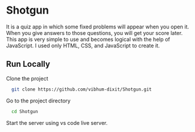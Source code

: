 
# Shotgun

It is a quiz app in which some fixed problems will appear when you open it. When you give answers to those questions, you will get your score later. This app is very simple to use and becomes logical with the help of JavaScript. I used only HTML, CSS, and JavaScript to create it.




## Run Locally

Clone the project

```bash
  git clone https://github.com/vibhum-dixit/Shotgun.git
```

Go to the project directory

```bash
  cd Shotgun
```

Start the server using vs code live server.


